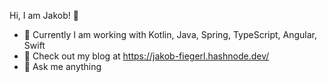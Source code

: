 Hi, I am Jakob! 👋

- 🏢  Currently I am working with Kotlin, Java, Spring, TypeScript, Angular, Swift
- 📖 Check out my blog at https://jakob-fiegerl.hashnode.dev/
- 💬 Ask me anything
